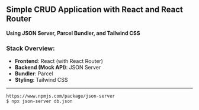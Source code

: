## **Simple CRUD Application with React and React Router**

**Using JSON Server, Parcel Bundler, and Tailwind CSS**

###  Stack Overview:

* **Frontend**: React (with React Router)
* **Backend (Mock API)**: JSON Server
* **Bundler**: Parcel
* **Styling**: Tailwind CSS

---



```
https://www.npmjs.com/package/json-server
$ npx json-server db.json 
```

